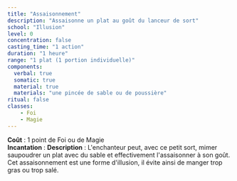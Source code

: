 ```yaml
---
title: "Assaisonnement"
description: "Assaisonne un plat au goût du lanceur de sort"
school: "Illusion"
level: 0
concentration: false
casting_time: "1 action"
duration: "1 heure"
range: "1 plat (1 portion individuelle)"
components:
  verbal: true
  somatic: true
  material: true
  materials: "une pincée de sable ou de poussière"
ritual: false
classes:
    - Foi
    - Magie
---
```

**Coût** : 1 point de Foi ou de Magie  
**Incantation** : 
**Description** : L'enchanteur peut, avec ce petit sort, mimer saupoudrer un plat avec du sable et effectivement l'assaisonner à son goût.
Cet assaisonnement est une forme d'illusion, il évite ainsi de manger trop gras ou trop salé.
